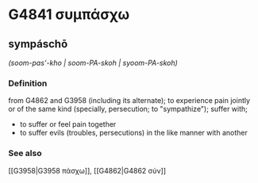 # G4841 συμπάσχω

## sympáschō

_(soom-pas'-kho | soom-PA-skoh | syoom-PA-skoh)_

### Definition

from G4862 and G3958 (including its alternate); to experience pain jointly or of the same kind (specially, persecution; to "sympathize"); suffer with; 

- to suffer or feel pain together
- to suffer evils (troubles, persecutions) in the like manner with another

### See also

[[G3958|G3958 πάσχω]], [[G4862|G4862 σύν]]
